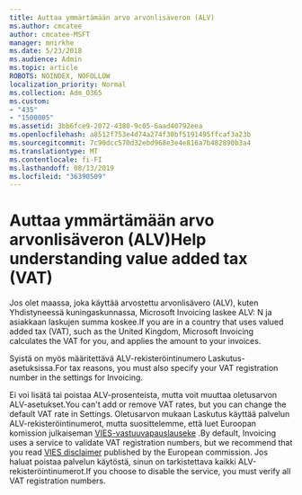 ```yaml
---
title: Auttaa ymmärtämään arvo arvonlisäveron (ALV)
ms.author: cmcatee
author: cmcatee-MSFT
manager: mnirkhe
ms.date: 5/23/2018
ms.audience: Admin
ms.topic: article
ROBOTS: NOINDEX, NOFOLLOW
localization_priority: Normal
ms.collection: Adm_O365
ms.custom:
- "435"
- "1500005"
ms.assetid: 3bb6fce9-2072-4380-9c05-6aad40792eea
ms.openlocfilehash: a8512f753e4d74a274f30bf5191495ffcaf3a23b
ms.sourcegitcommit: 7c90dcc570d32ebd968e3e4e816a7b482890b3a4
ms.translationtype: MT
ms.contentlocale: fi-FI
ms.lasthandoff: 08/13/2019
ms.locfileid: "36390509"
---
```

# <a name="help-understanding-value-added-tax-vat"></a><span data-ttu-id="7054b-102">Auttaa ymmärtämään arvo arvonlisäveron (ALV)</span><span class="sxs-lookup"><span data-stu-id="7054b-102">Help understanding value added tax (VAT)</span></span>

<span data-ttu-id="7054b-103">Jos olet maassa, joka käyttää arvostettu arvonlisävero (ALV), kuten Yhdistyneessä kuningaskunnassa, Microsoft Invoicing laskee ALV: N ja asiakkaan laskujen summa koskee.</span><span class="sxs-lookup"><span data-stu-id="7054b-103">If you are in a country that uses valued added tax (VAT), such as the United Kingdom, Microsoft Invoicing calculates the VAT for you, and applies the amount to your invoices.</span></span>
  
<span data-ttu-id="7054b-104">Syistä on myös määritettävä ALV-rekisteröintinumero Laskutus-asetuksissa.</span><span class="sxs-lookup"><span data-stu-id="7054b-104">For tax reasons, you must also specify your VAT registration number in the settings for Invoicing.</span></span>
  
<span data-ttu-id="7054b-105">Ei voi lisätä tai poistaa ALV-prosenteista, mutta voit muuttaa oletusarvon ALV-asetukset.</span><span class="sxs-lookup"><span data-stu-id="7054b-105">You can't add or remove VAT rates, but you can change the default VAT rate in Settings.</span></span> <span data-ttu-id="7054b-106">Oletusarvon mukaan Laskutus käyttää palvelun ALV-rekisteröintinumerot, mutta suosittelemme, että luet Euroopan komission julkaiseman [VIES-vastuuvapauslauseke](https://go.microsoft.com/fwlink/?LinkID=841741) .</span><span class="sxs-lookup"><span data-stu-id="7054b-106">By default, Invoicing uses a service to validate VAT registration numbers, but we recommend that you read [VIES disclaimer](https://go.microsoft.com/fwlink/?LinkID=841741) published by the European commission.</span></span> <span data-ttu-id="7054b-107">Jos haluat poistaa palvelun käytöstä, sinun on tarkistettava kaikki ALV-rekisteröintinumerot.</span><span class="sxs-lookup"><span data-stu-id="7054b-107">If you choose to disable the service, you must verify all VAT registration numbers.</span></span>